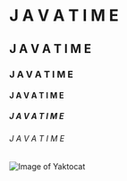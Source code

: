 # J A V A T I M E 
## J A V A T I M E
### J A V A T I M E
#### J A V A T I M E
##### J A V A T I M E
###### J A V A T I M E

![Image of Yaktocat](https://octodex.github.com/images/yaktocat.png)
